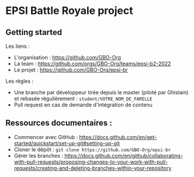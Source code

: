 # EPSI Battle Royale project

## Getting started

Les liens :
* L'organisation : https://github.com/GBO-Org
* La team : https://github.com/orgs/GBO-Org/teams/epsi-b2-2022
* Le projet : https://github.com/GBO-Org/epsi-br

Les règles :
* Une branche par développeur tirée depuis le master (piloté par Ghislain) et rebasée régulièrement : `student/VOTRE_NOM_DE_FAMILLE`
* Pull request en cas de demande d'intégration de contenu


## Ressources documentaires :
* Commencer avec GitHub : https://docs.github.com/en/get-started/quickstart/set-up-git#setting-up-git
* Cloner le dépôt : `git clone https://github.com/GBO-Org/epsi-br`
* Gérer les branches : https://docs.github.com/en/github/collaborating-with-pull-requests/proposing-changes-to-your-work-with-pull-requests/creating-and-deleting-branches-within-your-repository

